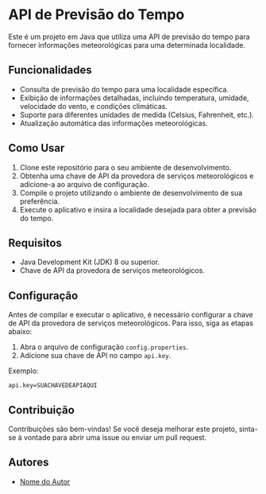 # API de Previsão do Tempo

Este é um projeto em Java que utiliza uma API de previsão do tempo para fornecer informações meteorológicas para uma determinada localidade.

## Funcionalidades

- Consulta de previsão do tempo para uma localidade específica.
- Exibição de informações detalhadas, incluindo temperatura, umidade, velocidade do vento, e condições climáticas.
- Suporte para diferentes unidades de medida (Celsius, Fahrenheit, etc.).
- Atualização automática das informações meteorológicas.

## Como Usar

1. Clone este repositório para o seu ambiente de desenvolvimento.
2. Obtenha uma chave de API da provedora de serviços meteorológicos e adicione-a ao arquivo de configuração.
3. Compile o projeto utilizando o ambiente de desenvolvimento de sua preferência.
4. Execute o aplicativo e insira a localidade desejada para obter a previsão do tempo.

## Requisitos

- Java Development Kit (JDK) 8 ou superior.
- Chave de API da provedora de serviços meteorológicos.

## Configuração

Antes de compilar e executar o aplicativo, é necessário configurar a chave de API da provedora de serviços meteorológicos. Para isso, siga as etapas abaixo:

1. Abra o arquivo de configuração `config.properties`.
2. Adicione sua chave de API no campo `api.key`.

Exemplo:

```properties
api.key=SUACHAVEDEAPIAQUI
```

## Contribuição

Contribuições são bem-vindas! Se você deseja melhorar este projeto, sinta-se à vontade para abrir uma issue ou enviar um pull request.

## Autores

- [Nome do Autor](https://github.com/nome-do-autor)
